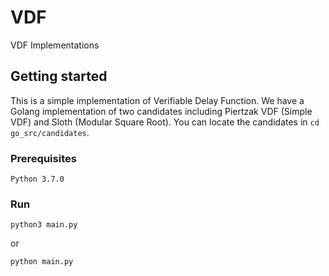 # VDF
VDF Implementations

## Getting started
This is a simple implementation of Verifiable Delay Function. We have a Golang implementation of 
two candidates including Piertzak VDF (Simple VDF) and Sloth (Modular Square Root). You can locate the candidates in
``
cd go_src/candidates
``.
### Prerequisites

```
Python 3.7.0
```
### Run
```
python3 main.py
```
or
```angular2html
python main.py
```
